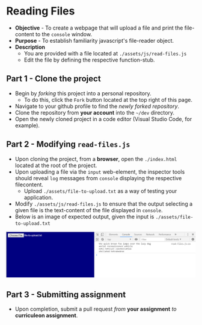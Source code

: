 # Reading Files

* **Objective** - To create a webpage that will upload a file and print the file-content to the `console` window.
* **Purpose** - To establish familiarity javascript's file-reader object.
* **Description**
    * You are provided with a file located at `./assets/js/read-files.js`
    * Edit the file by defining the respective function-stub.



## Part 1 - Clone the project

* Begin by _forking_ this project into a personal repository.
   * To do this, click the `Fork` button located at the top right of this page.
* Navigate to your github profile to find the _newly forked repository_.
* Clone the repository from **your account** into the `~/dev` directory.
* Open the newly cloned project in a code editor (Visual Studio Code, for example).




## Part 2 - Modifying `read-files.js`
* Upon cloning the project, from a **browser**, open the `./index.html` located at the root of the project.
* Upon uploading a file via the `input` web-element, the inspector tools should reveal `log` messages from `console` displaying the respective filecontent.
    * Upload `./assets/file-to-upload.txt` as a way of testing your application.
* Modify `./assets/js/read-files.js` to ensure that the output selecting a given file is the text-content of the file displayed in `console`.
* Below is an image of expected output, given the input is `./assets/file-to-upload.txt`

![](./assets/img/expected-output.PNG)


## Part 3 - Submitting assignment
* Upon completion, submit a pull request _from_ **your assignment** _to_ **curriculeon assignment**.